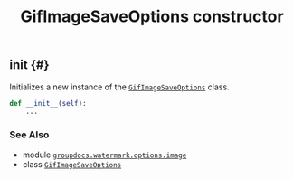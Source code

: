 ﻿---
title: GifImageSaveOptions constructor
second_title: GroupDocs.Watermark for Python via .NET API References
description: 
type: docs
url: /python-net/groupdocs.watermark.options.image/gifimagesaveoptions/__init__/
is_root: false
weight: 10
---

## __init__ {#}

Initializes a new instance of the [`GifImageSaveOptions`](/watermark/python-net/groupdocs.watermark.options.image/gifimagesaveoptions) class.



```python
def __init__(self):
    ...
```





### See Also
* module [`groupdocs.watermark.options.image`](../../)
* class [`GifImageSaveOptions`](/watermark/python-net/groupdocs.watermark.options.image/gifimagesaveoptions)
